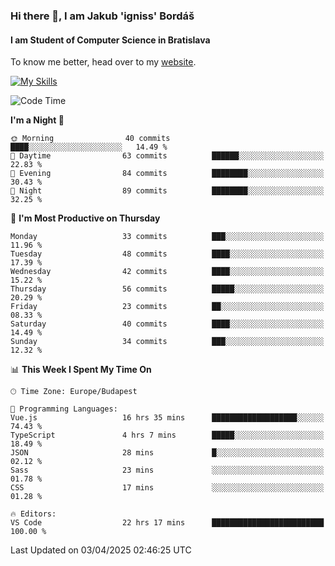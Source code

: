 ### Hi there 👋, I am Jakub 'igniss' Bordáš

#### I am Student of Computer Science in Bratislava
To know me better, head over to my [website](https://bordas.sk).

[![My Skills](https://skillicons.dev/icons?i=js,typescript,html,css,figma,svelte,vue,next,postgresql,nest,express,nodejs)](https://bordas.sk)


<!--START_SECTION:waka-->
![Code Time](http://img.shields.io/badge/Code%20Time-1%2C784%20hrs%2033%20mins-blue)

**I'm a Night 🦉** 

```text
🌞 Morning                40 commits          ████░░░░░░░░░░░░░░░░░░░░░   14.49 % 
🌆 Daytime                63 commits          ██████░░░░░░░░░░░░░░░░░░░   22.83 % 
🌃 Evening                84 commits          ████████░░░░░░░░░░░░░░░░░   30.43 % 
🌙 Night                  89 commits          ████████░░░░░░░░░░░░░░░░░   32.25 % 
```
📅 **I'm Most Productive on Thursday** 

```text
Monday                   33 commits          ███░░░░░░░░░░░░░░░░░░░░░░   11.96 % 
Tuesday                  48 commits          ████░░░░░░░░░░░░░░░░░░░░░   17.39 % 
Wednesday                42 commits          ████░░░░░░░░░░░░░░░░░░░░░   15.22 % 
Thursday                 56 commits          █████░░░░░░░░░░░░░░░░░░░░   20.29 % 
Friday                   23 commits          ██░░░░░░░░░░░░░░░░░░░░░░░   08.33 % 
Saturday                 40 commits          ████░░░░░░░░░░░░░░░░░░░░░   14.49 % 
Sunday                   34 commits          ███░░░░░░░░░░░░░░░░░░░░░░   12.32 % 
```


📊 **This Week I Spent My Time On** 

```text
🕑︎ Time Zone: Europe/Budapest

💬 Programming Languages: 
Vue.js                   16 hrs 35 mins      ███████████████████░░░░░░   74.43 % 
TypeScript               4 hrs 7 mins        █████░░░░░░░░░░░░░░░░░░░░   18.49 % 
JSON                     28 mins             █░░░░░░░░░░░░░░░░░░░░░░░░   02.12 % 
Sass                     23 mins             ░░░░░░░░░░░░░░░░░░░░░░░░░   01.78 % 
CSS                      17 mins             ░░░░░░░░░░░░░░░░░░░░░░░░░   01.28 % 

🔥 Editors: 
VS Code                  22 hrs 17 mins      █████████████████████████   100.00 % 
```


 Last Updated on 03/04/2025 02:46:25 UTC
<!--END_SECTION:waka-->
